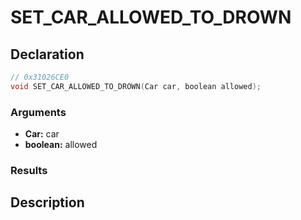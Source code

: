 # SET_CAR_ALLOWED_TO_DROWN

## Declaration
```cpp
// 0x31026CE0
void SET_CAR_ALLOWED_TO_DROWN(Car car, boolean allowed);
```

### Arguments
- **Car:** car
- **boolean:** allowed

### Results

## Description
